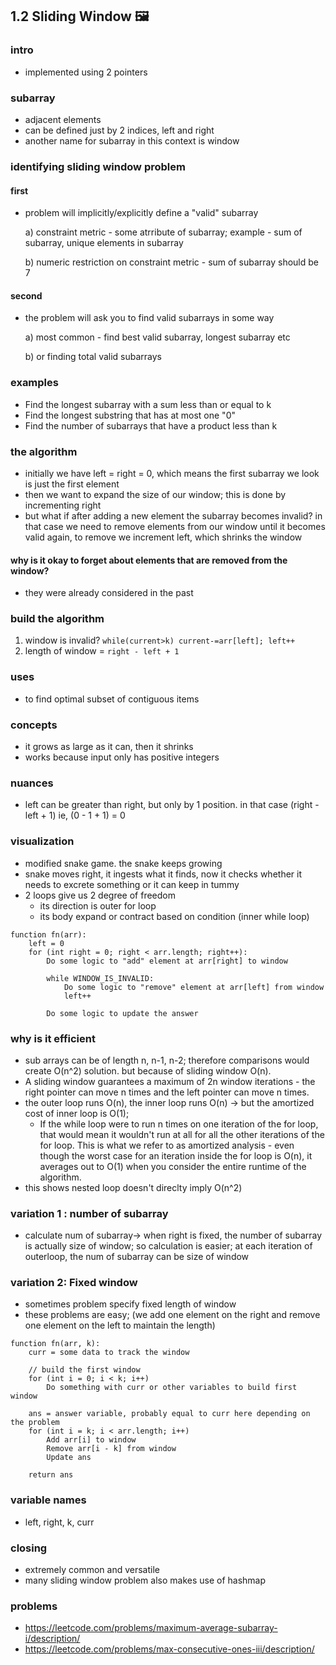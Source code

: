 ## 1.2 Sliding Window 🖼️

### intro

- implemented using 2 pointers

### subarray

- adjacent elements
- can be defined just by 2 indices, left and right
- another name for subarray in this context is window

### identifying sliding window problem

#### first

- problem will implicitly/explicitly define a "valid" subarray

  a) constraint metric - some atrribute of subarray;
  example - sum of subarray, unique elements in subarray

  b) numeric restriction on constraint metric - sum of subarray should be 7

#### second

- the problem will ask you to find valid subarrays in some way

  a) most common - find best valid subarray, longest subarray etc

  b) or finding total valid subarrays

### examples

- Find the longest subarray with a sum less than or equal to k
- Find the longest substring that has at most one "0"
- Find the number of subarrays that have a product less than k

### the algorithm

- initially we have left = right = 0, which means the first subarray we look is just the first element
- then we want to expand the size of our window; this is done by incrementing right
- but what if after adding a new element the subarray becomes invalid? in that case we need to remove elements from our window until it becomes valid again, to remove we increment left, which shrinks the window

#### why is it okay to forget about elements that are removed from the window?

- they were already considered in the past

### build the algorithm

1. window is invalid? `while(current>k) current-=arr[left]; left++`
2. length of window = `right - left + 1`

### uses

- to find optimal subset of contiguous items

### concepts

- it grows as large as it can, then it shrinks
- works because input only has positive integers

### nuances

- left can be greater than right, but only by 1 position. in that case (right - left + 1) ie, (0 - 1 + 1) = 0

### visualization

- modified snake game. the snake keeps growing
- snake moves right, it ingests what it finds, now it checks whether it needs to excrete something or it can keep in tummy
- 2 loops give us 2 degree of freedom
  - its direction is outer for loop
  - its body expand or contract based on condition (inner while loop)

```
function fn(arr):
    left = 0
    for (int right = 0; right < arr.length; right++):
        Do some logic to "add" element at arr[right] to window

        while WINDOW_IS_INVALID:
            Do some logic to "remove" element at arr[left] from window
            left++

        Do some logic to update the answer
```

### why is it efficient

- sub arrays can be of length n, n-1, n-2; therefore comparisons would create O(n^2) solution. but because of sliding window O(n).
- A sliding window guarantees a maximum of 2n window iterations - the right pointer can move n times and the left pointer can move n times.
- the outer loop runs O(n), the inner loop runs O(n) -> but the amortized cost of inner loop is O(1);
  - If the while loop were to run n times on one iteration of the for loop, that would mean it wouldn't run at all for all the other iterations of the for loop. This is what we refer to as amortized analysis - even though the worst case for an iteration inside the for loop is O(n), it averages out to O(1) when you consider the entire runtime of the algorithm.
- this shows nested loop doesn't direclty imply O(n^2)

### variation 1 : number of subarray

- calculate num of subarray-> when right is fixed, the number of subarray is actually size of window; so calculation is easier; at each iteration of outerloop, the num of subarray can be size of window

### variation 2: Fixed window

- sometimes problem specify fixed length of window
- these problems are easy; (we add one element on the right and remove one element on the left to maintain the length)

```
function fn(arr, k):
    curr = some data to track the window

    // build the first window
    for (int i = 0; i < k; i++)
        Do something with curr or other variables to build first window

    ans = answer variable, probably equal to curr here depending on the problem
    for (int i = k; i < arr.length; i++)
        Add arr[i] to window
        Remove arr[i - k] from window
        Update ans

    return ans
```

### variable names

- left, right, k, curr

### closing

- extremely common and versatile
- many sliding window problem also makes use of hashmap

### problems

- https://leetcode.com/problems/maximum-average-subarray-i/description/
- https://leetcode.com/problems/max-consecutive-ones-iii/description/

